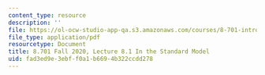 ```yaml
---
content_type: resource
description: ''
file: https://ol-ocw-studio-app-qa.s3.amazonaws.com/courses/8-701-introduction-to-nuclear-and-particle-physics-fall-2020/fad3ed9e3ebff0a1b6694b322ccdd278_MIT8_701f20_lec8.1.pdf
file_type: application/pdf
resourcetype: Document
title: 8.701 Fall 2020, Lecture 8.1 In the Standard Model
uid: fad3ed9e-3ebf-f0a1-b669-4b322ccdd278
---
```

